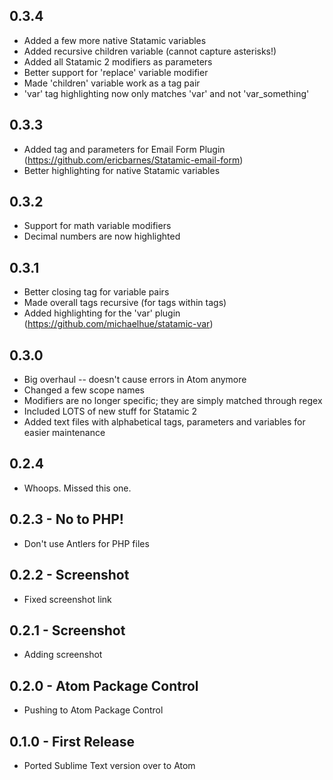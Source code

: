 ## 0.3.4
* Added a few more native Statamic variables
* Added recursive children variable (cannot capture asterisks!)
* Added all Statamic 2 modifiers as parameters
* Better support for 'replace' variable modifier
* Made 'children' variable work as a tag pair
* 'var' tag highlighting now only matches 'var' and not 'var_something'

## 0.3.3
* Added tag and parameters for Email Form Plugin (https://github.com/ericbarnes/Statamic-email-form)
* Better highlighting for native Statamic variables

## 0.3.2
* Support for math variable modifiers
* Decimal numbers are now highlighted

## 0.3.1
* Better closing tag for variable pairs
* Made overall tags recursive (for tags within tags)
* Added highlighting for the 'var' plugin (https://github.com/michaelhue/statamic-var)

## 0.3.0
* Big overhaul -- doesn't cause errors in Atom anymore
* Changed a few scope names
* Modifiers are no longer specific; they are simply matched through regex
* Included LOTS of new stuff for Statamic 2
* Added text files with alphabetical tags, parameters and variables for easier maintenance

## 0.2.4
* Whoops. Missed this one.

## 0.2.3 - No to PHP!
* Don't use Antlers for PHP files

## 0.2.2 - Screenshot
* Fixed screenshot link

## 0.2.1 - Screenshot
* Adding screenshot

## 0.2.0 - Atom Package Control
* Pushing to Atom Package Control

## 0.1.0 - First Release
* Ported Sublime Text version over to Atom
